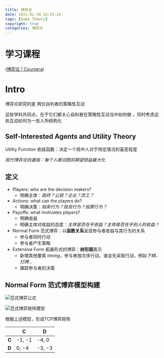 ```yaml
---
title: 博弈论
date: 2021-01-30 14:23:24
tags: [Game Theory]
copyright: true
categories: 博弈论
---
```


# 学习课程

([博弈论 | Coursera](https://www.coursera.org/learn/game-theory-1))

# Intro

博弈论研究的是 两位自利者的策略性互动 

这些学科共同点，在于它们都关心自利者在策略性互动当中如何做 ，同时考虑这些互动如何为一些人所结构化



## Self-Interested Agents and Utility Theory

Utility Function 收益函数：决定一个局中人对于特定情况的喜恶程度

*现代博弈论的基础：每个人都试图将期望效益最大化*



## 定义

- Players: who are the decision makers?
  - 明确主体：*政府？公民？企业？员工？*
- Actions: what can the players do?
  - 明确决策：*拍卖行为？投资行为？投票行为？*
- Payoffs: what motivates players?
  - 明确收益
  - 明确主体对收益的态度：*主体是否在乎收益？主体是否在乎别人的收益？*
- Normal Form 范式博弈：以**函数关系**呈现参与者收益与其行为的关系
  - 参与者同时行动
  - 参与者产生策略
- Extensive Form 拓展形式的博弈：**树形图**表示
  - 新增其他要素 *timing*，参与者按次序行动，谁会先采取行动，例如*下棋、打牌...*
  - 跟踪参与者的决策



## Normal Form 范式博弈模型构建

![范式博弈公式](https://songzi-blog-pic.oss-cn-hangzhou.aliyuncs.com/2022%E5%B9%B41%E6%9C%8822%E6%97%A5160817.PNG)

![范式博弈矩阵模型](https://songzi-blog-pic.oss-cn-hangzhou.aliyuncs.com/2022%E5%B9%B41%E6%9C%8822%E6%97%A5160818.PNG)

根据上述模型，形成TCP博弈矩阵

|       | **C**  | **D**  |
| ----- | ------ | ------ |
| **C** | -1, -1 | -4, 0  |
| **D** | 0, -4  | -3, -3 |

